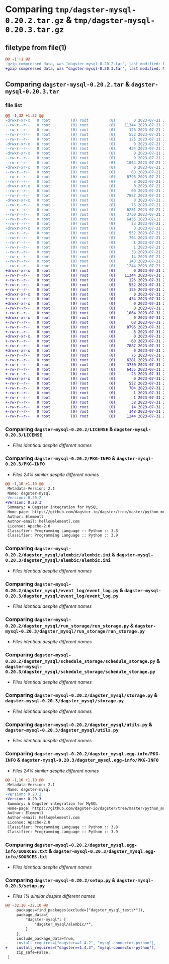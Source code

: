# Comparing `tmp/dagster-mysql-0.20.2.tar.gz` & `tmp/dagster-mysql-0.20.3.tar.gz`

## filetype from file(1)

```diff
@@ -1 +1 @@
-gzip compressed data, was "dagster-mysql-0.20.2.tar", last modified: Fri Jul 21 22:39:01 2023, max compression
+gzip compressed data, was "dagster-mysql-0.20.3.tar", last modified: Mon Jul 31 23:08:17 2023, max compression
```

## Comparing `dagster-mysql-0.20.2.tar` & `dagster-mysql-0.20.3.tar`

### file list

```diff
@@ -1,32 +1,32 @@
-drwxr-xr-x   0 root         (0) root         (0)        0 2023-07-21 22:39:01.624656 dagster-mysql-0.20.2/
--rw-r--r--   0 root         (0) root         (0)    11344 2023-07-21 22:28:10.000000 dagster-mysql-0.20.2/LICENSE
--rw-r--r--   0 root         (0) root         (0)      126 2023-07-21 22:28:10.000000 dagster-mysql-0.20.2/MANIFEST.in
--rw-r--r--   0 root         (0) root         (0)      552 2023-07-21 22:39:01.624656 dagster-mysql-0.20.2/PKG-INFO
--rw-r--r--   0 root         (0) root         (0)      125 2023-07-21 22:28:10.000000 dagster-mysql-0.20.2/README.md
-drwxr-xr-x   0 root         (0) root         (0)        0 2023-07-21 22:39:01.616655 dagster-mysql-0.20.2/dagster_mysql/
--rw-r--r--   0 root         (0) root         (0)      434 2023-07-21 22:28:10.000000 dagster-mysql-0.20.2/dagster_mysql/__init__.py
-drwxr-xr-x   0 root         (0) root         (0)        0 2023-07-21 22:39:01.616655 dagster-mysql-0.20.2/dagster_mysql/alembic/
--rw-r--r--   0 root         (0) root         (0)        0 2023-07-21 22:28:10.000000 dagster-mysql-0.20.2/dagster_mysql/alembic/__init__.py
--rw-r--r--   0 root         (0) root         (0)     1064 2023-07-21 22:28:10.000000 dagster-mysql-0.20.2/dagster_mysql/alembic/alembic.ini
-drwxr-xr-x   0 root         (0) root         (0)        0 2023-07-21 22:39:01.620655 dagster-mysql-0.20.2/dagster_mysql/event_log/
--rw-r--r--   0 root         (0) root         (0)       68 2023-07-21 22:28:10.000000 dagster-mysql-0.20.2/dagster_mysql/event_log/__init__.py
--rw-r--r--   0 root         (0) root         (0)     8796 2023-07-21 22:28:10.000000 dagster-mysql-0.20.2/dagster_mysql/event_log/event_log.py
--rw-r--r--   0 root         (0) root         (0)        8 2023-07-21 22:28:10.000000 dagster-mysql-0.20.2/dagster_mysql/py.typed
-drwxr-xr-x   0 root         (0) root         (0)        0 2023-07-21 22:39:01.620655 dagster-mysql-0.20.2/dagster_mysql/run_storage/
--rw-r--r--   0 root         (0) root         (0)       60 2023-07-21 22:28:10.000000 dagster-mysql-0.20.2/dagster_mysql/run_storage/__init__.py
--rw-r--r--   0 root         (0) root         (0)     7887 2023-07-21 22:28:10.000000 dagster-mysql-0.20.2/dagster_mysql/run_storage/run_storage.py
-drwxr-xr-x   0 root         (0) root         (0)        0 2023-07-21 22:39:01.620655 dagster-mysql-0.20.2/dagster_mysql/schedule_storage/
--rw-r--r--   0 root         (0) root         (0)       75 2023-07-21 22:28:10.000000 dagster-mysql-0.20.2/dagster_mysql/schedule_storage/__init__.py
--rw-r--r--   0 root         (0) root         (0)     6281 2023-07-21 22:28:10.000000 dagster-mysql-0.20.2/dagster_mysql/schedule_storage/schedule_storage.py
--rw-r--r--   0 root         (0) root         (0)     3730 2023-07-21 22:28:10.000000 dagster-mysql-0.20.2/dagster_mysql/storage.py
--rw-r--r--   0 root         (0) root         (0)     6435 2023-07-21 22:28:10.000000 dagster-mysql-0.20.2/dagster_mysql/utils.py
--rw-r--r--   0 root         (0) root         (0)       23 2023-07-21 22:28:10.000000 dagster-mysql-0.20.2/dagster_mysql/version.py
-drwxr-xr-x   0 root         (0) root         (0)        0 2023-07-21 22:39:01.616655 dagster-mysql-0.20.2/dagster_mysql.egg-info/
--rw-r--r--   0 root         (0) root         (0)      552 2023-07-21 22:39:01.000000 dagster-mysql-0.20.2/dagster_mysql.egg-info/PKG-INFO
--rw-r--r--   0 root         (0) root         (0)      704 2023-07-21 22:39:01.000000 dagster-mysql-0.20.2/dagster_mysql.egg-info/SOURCES.txt
--rw-r--r--   0 root         (0) root         (0)        1 2023-07-21 22:39:01.000000 dagster-mysql-0.20.2/dagster_mysql.egg-info/dependency_links.txt
--rw-r--r--   0 root         (0) root         (0)        1 2023-07-21 22:39:01.000000 dagster-mysql-0.20.2/dagster_mysql.egg-info/not-zip-safe
--rw-r--r--   0 root         (0) root         (0)       38 2023-07-21 22:39:01.000000 dagster-mysql-0.20.2/dagster_mysql.egg-info/requires.txt
--rw-r--r--   0 root         (0) root         (0)       14 2023-07-21 22:39:01.000000 dagster-mysql-0.20.2/dagster_mysql.egg-info/top_level.txt
--rw-r--r--   0 root         (0) root         (0)      148 2023-07-21 22:39:01.624656 dagster-mysql-0.20.2/setup.cfg
--rw-r--r--   0 root         (0) root         (0)     1244 2023-07-21 22:28:10.000000 dagster-mysql-0.20.2/setup.py
+drwxr-xr-x   0 root         (0) root         (0)        0 2023-07-31 23:08:17.198132 dagster-mysql-0.20.3/
+-rw-r--r--   0 root         (0) root         (0)    11344 2023-07-31 22:58:19.000000 dagster-mysql-0.20.3/LICENSE
+-rw-r--r--   0 root         (0) root         (0)      126 2023-07-31 22:58:19.000000 dagster-mysql-0.20.3/MANIFEST.in
+-rw-r--r--   0 root         (0) root         (0)      552 2023-07-31 23:08:17.198132 dagster-mysql-0.20.3/PKG-INFO
+-rw-r--r--   0 root         (0) root         (0)      125 2023-07-31 22:58:19.000000 dagster-mysql-0.20.3/README.md
+drwxr-xr-x   0 root         (0) root         (0)        0 2023-07-31 23:08:17.190132 dagster-mysql-0.20.3/dagster_mysql/
+-rw-r--r--   0 root         (0) root         (0)      434 2023-07-31 22:58:19.000000 dagster-mysql-0.20.3/dagster_mysql/__init__.py
+drwxr-xr-x   0 root         (0) root         (0)        0 2023-07-31 23:08:17.190132 dagster-mysql-0.20.3/dagster_mysql/alembic/
+-rw-r--r--   0 root         (0) root         (0)        0 2023-07-31 22:58:19.000000 dagster-mysql-0.20.3/dagster_mysql/alembic/__init__.py
+-rw-r--r--   0 root         (0) root         (0)     1064 2023-07-31 22:58:19.000000 dagster-mysql-0.20.3/dagster_mysql/alembic/alembic.ini
+drwxr-xr-x   0 root         (0) root         (0)        0 2023-07-31 23:08:17.194132 dagster-mysql-0.20.3/dagster_mysql/event_log/
+-rw-r--r--   0 root         (0) root         (0)       68 2023-07-31 22:58:19.000000 dagster-mysql-0.20.3/dagster_mysql/event_log/__init__.py
+-rw-r--r--   0 root         (0) root         (0)     8796 2023-07-31 22:58:19.000000 dagster-mysql-0.20.3/dagster_mysql/event_log/event_log.py
+-rw-r--r--   0 root         (0) root         (0)        8 2023-07-31 22:58:19.000000 dagster-mysql-0.20.3/dagster_mysql/py.typed
+drwxr-xr-x   0 root         (0) root         (0)        0 2023-07-31 23:08:17.194132 dagster-mysql-0.20.3/dagster_mysql/run_storage/
+-rw-r--r--   0 root         (0) root         (0)       60 2023-07-31 22:58:19.000000 dagster-mysql-0.20.3/dagster_mysql/run_storage/__init__.py
+-rw-r--r--   0 root         (0) root         (0)     7887 2023-07-31 22:58:19.000000 dagster-mysql-0.20.3/dagster_mysql/run_storage/run_storage.py
+drwxr-xr-x   0 root         (0) root         (0)        0 2023-07-31 23:08:17.198132 dagster-mysql-0.20.3/dagster_mysql/schedule_storage/
+-rw-r--r--   0 root         (0) root         (0)       75 2023-07-31 22:58:19.000000 dagster-mysql-0.20.3/dagster_mysql/schedule_storage/__init__.py
+-rw-r--r--   0 root         (0) root         (0)     6281 2023-07-31 22:58:19.000000 dagster-mysql-0.20.3/dagster_mysql/schedule_storage/schedule_storage.py
+-rw-r--r--   0 root         (0) root         (0)     3730 2023-07-31 22:58:19.000000 dagster-mysql-0.20.3/dagster_mysql/storage.py
+-rw-r--r--   0 root         (0) root         (0)     6435 2023-07-31 22:58:19.000000 dagster-mysql-0.20.3/dagster_mysql/utils.py
+-rw-r--r--   0 root         (0) root         (0)       23 2023-07-31 22:58:19.000000 dagster-mysql-0.20.3/dagster_mysql/version.py
+drwxr-xr-x   0 root         (0) root         (0)        0 2023-07-31 23:08:17.190132 dagster-mysql-0.20.3/dagster_mysql.egg-info/
+-rw-r--r--   0 root         (0) root         (0)      552 2023-07-31 23:08:17.000000 dagster-mysql-0.20.3/dagster_mysql.egg-info/PKG-INFO
+-rw-r--r--   0 root         (0) root         (0)      704 2023-07-31 23:08:17.000000 dagster-mysql-0.20.3/dagster_mysql.egg-info/SOURCES.txt
+-rw-r--r--   0 root         (0) root         (0)        1 2023-07-31 23:08:17.000000 dagster-mysql-0.20.3/dagster_mysql.egg-info/dependency_links.txt
+-rw-r--r--   0 root         (0) root         (0)        1 2023-07-31 23:08:17.000000 dagster-mysql-0.20.3/dagster_mysql.egg-info/not-zip-safe
+-rw-r--r--   0 root         (0) root         (0)       38 2023-07-31 23:08:17.000000 dagster-mysql-0.20.3/dagster_mysql.egg-info/requires.txt
+-rw-r--r--   0 root         (0) root         (0)       14 2023-07-31 23:08:17.000000 dagster-mysql-0.20.3/dagster_mysql.egg-info/top_level.txt
+-rw-r--r--   0 root         (0) root         (0)      148 2023-07-31 23:08:17.198132 dagster-mysql-0.20.3/setup.cfg
+-rw-r--r--   0 root         (0) root         (0)     1244 2023-07-31 22:58:19.000000 dagster-mysql-0.20.3/setup.py
```

### Comparing `dagster-mysql-0.20.2/LICENSE` & `dagster-mysql-0.20.3/LICENSE`

 * *Files identical despite different names*

### Comparing `dagster-mysql-0.20.2/PKG-INFO` & `dagster-mysql-0.20.3/PKG-INFO`

 * *Files 24% similar despite different names*

```diff
@@ -1,10 +1,10 @@
 Metadata-Version: 2.1
 Name: dagster-mysql
-Version: 0.20.2
+Version: 0.20.3
 Summary: A Dagster integration for MySQL
 Home-page: https://github.com/dagster-io/dagster/tree/master/python_modules/libraries/dagster-mysql
 Author: Elementl
 Author-email: hello@elementl.com
 License: Apache-2.0
 Classifier: Programming Language :: Python :: 3.8
 Classifier: Programming Language :: Python :: 3.9
```

### Comparing `dagster-mysql-0.20.2/dagster_mysql/alembic/alembic.ini` & `dagster-mysql-0.20.3/dagster_mysql/alembic/alembic.ini`

 * *Files identical despite different names*

### Comparing `dagster-mysql-0.20.2/dagster_mysql/event_log/event_log.py` & `dagster-mysql-0.20.3/dagster_mysql/event_log/event_log.py`

 * *Files identical despite different names*

### Comparing `dagster-mysql-0.20.2/dagster_mysql/run_storage/run_storage.py` & `dagster-mysql-0.20.3/dagster_mysql/run_storage/run_storage.py`

 * *Files identical despite different names*

### Comparing `dagster-mysql-0.20.2/dagster_mysql/schedule_storage/schedule_storage.py` & `dagster-mysql-0.20.3/dagster_mysql/schedule_storage/schedule_storage.py`

 * *Files identical despite different names*

### Comparing `dagster-mysql-0.20.2/dagster_mysql/storage.py` & `dagster-mysql-0.20.3/dagster_mysql/storage.py`

 * *Files identical despite different names*

### Comparing `dagster-mysql-0.20.2/dagster_mysql/utils.py` & `dagster-mysql-0.20.3/dagster_mysql/utils.py`

 * *Files identical despite different names*

### Comparing `dagster-mysql-0.20.2/dagster_mysql.egg-info/PKG-INFO` & `dagster-mysql-0.20.3/dagster_mysql.egg-info/PKG-INFO`

 * *Files 24% similar despite different names*

```diff
@@ -1,10 +1,10 @@
 Metadata-Version: 2.1
 Name: dagster-mysql
-Version: 0.20.2
+Version: 0.20.3
 Summary: A Dagster integration for MySQL
 Home-page: https://github.com/dagster-io/dagster/tree/master/python_modules/libraries/dagster-mysql
 Author: Elementl
 Author-email: hello@elementl.com
 License: Apache-2.0
 Classifier: Programming Language :: Python :: 3.8
 Classifier: Programming Language :: Python :: 3.9
```

### Comparing `dagster-mysql-0.20.2/dagster_mysql.egg-info/SOURCES.txt` & `dagster-mysql-0.20.3/dagster_mysql.egg-info/SOURCES.txt`

 * *Files identical despite different names*

### Comparing `dagster-mysql-0.20.2/setup.py` & `dagster-mysql-0.20.3/setup.py`

 * *Files 1% similar despite different names*

```diff
@@ -32,10 +32,10 @@
     packages=find_packages(exclude=["dagster_mysql_tests*"]),
     package_data={
         "dagster-mysql": [
             "dagster_mysql/alembic/*",
         ]
     },
     include_package_data=True,
-    install_requires=["dagster==1.4.2", "mysql-connector-python"],
+    install_requires=["dagster==1.4.3", "mysql-connector-python"],
     zip_safe=False,
 )
```

